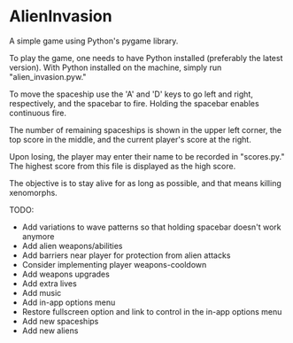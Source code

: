 # AlienInvasion
A simple game using Python's pygame library.

To play the game, one needs to have Python installed (preferably the latest version). With Python installed on the machine, simply run "alien_invasion.pyw."

To move the spaceship use the 'A' and 'D' keys to go left and right, respectively, and the spacebar to fire. Holding the spacebar enables continuous fire.

The number of remaining spaceships is shown in the upper left corner, the top score in the middle, and the current player's score at the right.

Upon losing, the player may enter their name to be recorded in "scores.py." The highest score from this file is displayed as the high score.

The objective is to stay alive for as long as possible, and that means killing xenomorphs.

TODO:
- Add variations to wave patterns so that holding spacebar doesn't work anymore
- Add alien weapons/abilities
- Add barriers near player for protection from alien attacks
- Consider implementing player weapons-cooldown
- Add weapons upgrades
- Add extra lives
- Add music
- Add in-app options menu
- Restore fullscreen option and link to control in the in-app options menu
- Add new spaceships
- Add new aliens
